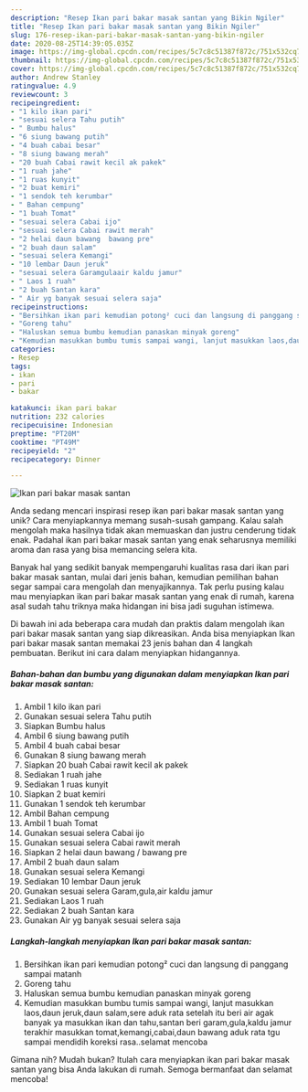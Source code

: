 ```yaml
---
description: "Resep Ikan pari bakar masak santan yang Bikin Ngiler"
title: "Resep Ikan pari bakar masak santan yang Bikin Ngiler"
slug: 176-resep-ikan-pari-bakar-masak-santan-yang-bikin-ngiler
date: 2020-08-25T14:39:05.035Z
image: https://img-global.cpcdn.com/recipes/5c7c8c51387f872c/751x532cq70/ikan-pari-bakar-masak-santan-foto-resep-utama.jpg
thumbnail: https://img-global.cpcdn.com/recipes/5c7c8c51387f872c/751x532cq70/ikan-pari-bakar-masak-santan-foto-resep-utama.jpg
cover: https://img-global.cpcdn.com/recipes/5c7c8c51387f872c/751x532cq70/ikan-pari-bakar-masak-santan-foto-resep-utama.jpg
author: Andrew Stanley
ratingvalue: 4.9
reviewcount: 3
recipeingredient:
- "1 kilo ikan pari"
- "sesuai selera Tahu putih"
- " Bumbu halus"
- "6 siung bawang putih"
- "4 buah cabai besar"
- "8 siung bawang merah"
- "20 buah Cabai rawit kecil ak pakek"
- "1 ruah jahe"
- "1 ruas kunyit"
- "2 buat kemiri"
- "1 sendok teh kerumbar"
- " Bahan cempung"
- "1 buah Tomat"
- "sesuai selera Cabai ijo"
- "sesuai selera Cabai rawit merah"
- "2 helai daun bawang  bawang pre"
- "2 buah daun salam"
- "sesuai selera Kemangi"
- "10 lembar Daun jeruk"
- "sesuai selera Garamgulaair kaldu jamur"
- " Laos 1 ruah"
- "2 buah Santan kara"
- " Air yg banyak sesuai selera saja"
recipeinstructions:
- "Bersihkan ikan pari kemudian potong² cuci dan langsung di panggang sampai matanh"
- "Goreng tahu"
- "Haluskan semua bumbu kemudian panaskan minyak goreng"
- "Kemudian masukkan bumbu tumis sampai wangi, lanjut masukkan laos,daun jeruk,daun salam,sere aduk rata setelah itu beri air agak banyak ya masukkan ikan dan tahu,santan beri garam,gula,kaldu jamur terakhir masukkan tomat,kemangi,cabai,daun bawang aduk rata tgu sampai mendidih koreksi rasa..selamat mencoba"
categories:
- Resep
tags:
- ikan
- pari
- bakar

katakunci: ikan pari bakar 
nutrition: 232 calories
recipecuisine: Indonesian
preptime: "PT20M"
cooktime: "PT49M"
recipeyield: "2"
recipecategory: Dinner

---
```



![Ikan pari bakar masak santan](https://img-global.cpcdn.com/recipes/5c7c8c51387f872c/751x532cq70/ikan-pari-bakar-masak-santan-foto-resep-utama.jpg)

Anda sedang mencari inspirasi resep ikan pari bakar masak santan yang unik? Cara menyiapkannya memang susah-susah gampang. Kalau salah mengolah maka hasilnya tidak akan memuaskan dan justru cenderung tidak enak. Padahal ikan pari bakar masak santan yang enak seharusnya memiliki aroma dan rasa yang bisa memancing selera kita.



Banyak hal yang sedikit banyak mempengaruhi kualitas rasa dari ikan pari bakar masak santan, mulai dari jenis bahan, kemudian pemilihan bahan segar sampai cara mengolah dan menyajikannya. Tak perlu pusing kalau mau menyiapkan ikan pari bakar masak santan yang enak di rumah, karena asal sudah tahu triknya maka hidangan ini bisa jadi suguhan istimewa.


Di bawah ini ada beberapa cara mudah dan praktis dalam mengolah ikan pari bakar masak santan yang siap dikreasikan. Anda bisa menyiapkan Ikan pari bakar masak santan memakai 23 jenis bahan dan 4 langkah pembuatan. Berikut ini cara dalam menyiapkan hidangannya.

<!--inarticleads1-->

##### Bahan-bahan dan bumbu yang digunakan dalam menyiapkan Ikan pari bakar masak santan:

1. Ambil 1 kilo ikan pari
1. Gunakan sesuai selera Tahu putih
1. Siapkan  Bumbu halus
1. Ambil 6 siung bawang putih
1. Ambil 4 buah cabai besar
1. Gunakan 8 siung bawang merah
1. Siapkan 20 buah Cabai rawit kecil ak pakek
1. Sediakan 1 ruah jahe
1. Sediakan 1 ruas kunyit
1. Siapkan 2 buat kemiri
1. Gunakan 1 sendok teh kerumbar
1. Ambil  Bahan cempung
1. Ambil 1 buah Tomat
1. Gunakan sesuai selera Cabai ijo
1. Gunakan sesuai selera Cabai rawit merah
1. Siapkan 2 helai daun bawang / bawang pre
1. Ambil 2 buah daun salam
1. Gunakan sesuai selera Kemangi
1. Sediakan 10 lembar Daun jeruk
1. Gunakan sesuai selera Garam,gula,air kaldu jamur
1. Sediakan  Laos 1 ruah
1. Sediakan 2 buah Santan kara
1. Gunakan  Air yg banyak sesuai selera saja




<!--inarticleads2-->

##### Langkah-langkah menyiapkan Ikan pari bakar masak santan:

1. Bersihkan ikan pari kemudian potong² cuci dan langsung di panggang sampai matanh
1. Goreng tahu
1. Haluskan semua bumbu kemudian panaskan minyak goreng
1. Kemudian masukkan bumbu tumis sampai wangi, lanjut masukkan laos,daun jeruk,daun salam,sere aduk rata setelah itu beri air agak banyak ya masukkan ikan dan tahu,santan beri garam,gula,kaldu jamur terakhir masukkan tomat,kemangi,cabai,daun bawang aduk rata tgu sampai mendidih koreksi rasa..selamat mencoba




Gimana nih? Mudah bukan? Itulah cara menyiapkan ikan pari bakar masak santan yang bisa Anda lakukan di rumah. Semoga bermanfaat dan selamat mencoba!
